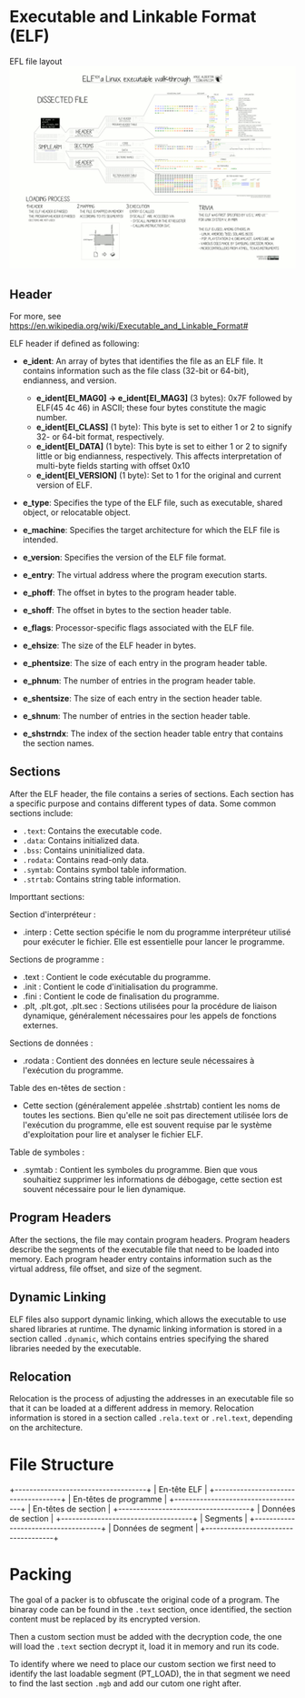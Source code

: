 # Executable and Linkable Format (ELF)

EFL file layout ![alt text](./assets/ELF_Executable_and_Linkable_Format_diagram_by_Ange_Albertini.png)

## Header

For more, see https://en.wikipedia.org/wiki/Executable_and_Linkable_Format#

ELF header if defined as following:
- **e_ident**: An array of bytes that identifies the file as an ELF file. It contains information such as the file class (32-bit or 64-bit), endianness, and version.
	* **e_ident[EI_MAG0] -> e_ident[EI_MAG3]** (3 bytes): 0x7F followed by ELF(45 4c 46) in ASCII; these four bytes constitute the magic number.
	* **e_ident[EI_CLASS]** (1 byte): This byte is set to either 1 or 2 to signify 32- or 64-bit format, respectively.
	* **e_ident[EI_DATA]** (1 byte): This byte is set to either 1 or 2 to signify little or big endianness, respectively. This affects interpretation of multi-byte fields starting with offset 0x10
	* **e_ident[EI_VERSION]** (1 byte): Set to 1 for the original and current version of ELF.

- **e_type**: Specifies the type of the ELF file, such as executable, shared object, or relocatable object.

- **e_machine**: Specifies the target architecture for which the ELF file is intended.

- **e_version**: Specifies the version of the ELF file format.

- **e_entry**: The virtual address where the program execution starts.

- **e_phoff**: The offset in bytes to the program header table.

- **e_shoff**: The offset in bytes to the section header table.

- **e_flags**: Processor-specific flags associated with the ELF file.

- **e_ehsize**: The size of the ELF header in bytes.

- **e_phentsize**: The size of each entry in the program header table.

- **e_phnum**: The number of entries in the program header table.

- **e_shentsize**: The size of each entry in the section header table.

- **e_shnum**: The number of entries in the section header table.

- **e_shstrndx**: The index of the section header table entry that contains the section names.

## Sections

After the ELF header, the file contains a series of sections. Each section has a specific purpose and contains different types of data. Some common sections include:

- `.text`: Contains the executable code.
- `.data`: Contains initialized data.
- `.bss`: Contains uninitialized data.
- `.rodata`: Contains read-only data.
- `.symtab`: Contains symbol table information.
- `.strtab`: Contains string table information.

Importtant sections:

Section d'interpréteur :
* .interp : Cette section spécifie le nom du programme interpréteur utilisé pour exécuter le fichier. Elle est essentielle pour lancer le programme.

Sections de programme :
* .text : Contient le code exécutable du programme.
* .init : Contient le code d'initialisation du programme.
* .fini : Contient le code de finalisation du programme.
* .plt, .plt.got, .plt.sec : Sections utilisées pour la procédure de liaison dynamique, généralement nécessaires pour les appels de fonctions externes.

Sections de données :
* .rodata : Contient des données en lecture seule nécessaires à l'exécution du programme.

Table des en-têtes de section :
* Cette section (généralement appelée .shstrtab) contient les noms de toutes les sections. Bien qu'elle ne soit pas directement utilisée lors de l'exécution du programme, elle est souvent requise par le système d'exploitation pour lire et analyser le fichier ELF.

Table de symboles :
* .symtab : Contient les symboles du programme. Bien que vous souhaitiez supprimer les informations de débogage, cette section est souvent nécessaire pour le lien dynamique.

## Program Headers

After the sections, the file may contain program headers. Program headers describe the segments of the executable file that need to be loaded into memory. Each program header entry contains information such as the virtual address, file offset, and size of the segment.

## Dynamic Linking

ELF files also support dynamic linking, which allows the executable to use shared libraries at runtime. The dynamic linking information is stored in a section called `.dynamic`, which contains entries specifying the shared libraries needed by the executable.

## Relocation

Relocation is the process of adjusting the addresses in an executable file so that it can be loaded at a different address in memory. Relocation information is stored in a section called `.rela.text` or `.rel.text`, depending on the architecture.

# File Structure

+------------------------------------+
|          En-tête ELF               |
+------------------------------------+
|          En-têtes de programme     |
+------------------------------------+
|          En-têtes de section       |
+------------------------------------+
|          Données de section        |
+------------------------------------+
|          Segments                  |
+------------------------------------+
|          Données de segment        |
+------------------------------------+


# Packing 

The goal of a packer is to obfuscate the original code of a program. The binaray code can be found in the `.text` section, once identified,
the section content must be replaced by its encrypted version. 

Then a custom section must be added with the decryption code, the one will load the `.text` section decrypt it, load it in memory and run its code.

To identify where we need to place our custom section we first need to identify the last loadable segment (PT_LOAD), the in that segment we need to find the last section `.mgb` and add our cutom one right after.
